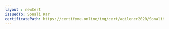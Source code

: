 ```yaml
--- 
layout : newCert 
issuedTo: Sonali Kar 
certificatePath: https://certifyme.online/img/cert/agilencr2020/SonaliKar_cf3b3.png
--- 
```

